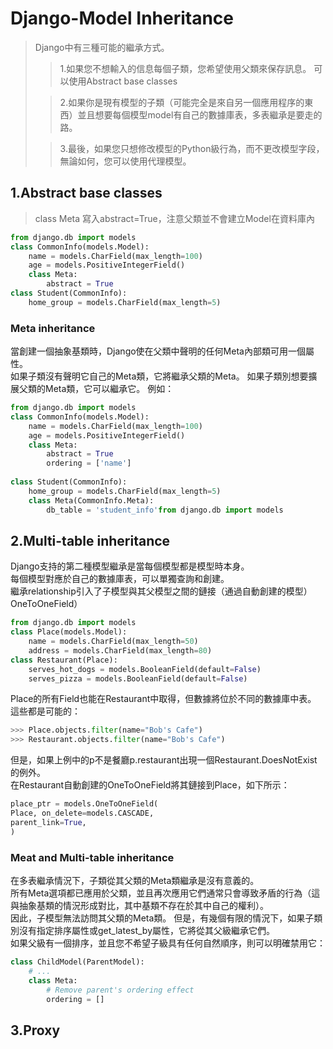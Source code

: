 # Django-Model Inheritance

>Django中有三種可能的繼承方式。
>
> > 1.如果您不想輸入的信息每個子類，您希望使用父類來保存訊息。 可以使用Abstract base classes
>
> > 2.如果你是現有模型的子類（可能完全是來自另一個應用程序的東西）並且想要每個模型model有自己的數據庫表，多表繼承是要走的路。
>
> > 3.最後，如果您只想修改模型的Python級行為，而不更改模型字段，無論如何，您可以使用代理模型。
    
## 1.Abstract base classes
>  class Meta 寫入abstract=True，注意父類並不會建立Model在資料庫內

```python
from django.db import models
class CommonInfo(models.Model):
    name = models.CharField(max_length=100)
    age = models.PositiveIntegerField()
    class Meta:
        abstract = True
class Student(CommonInfo):
    home_group = models.CharField(max_length=5)
```

### Meta inheritance
當創建一個抽象基類時，Django使在父類中聲明的任何Meta內部類可用一個屬性。<br /> 
如果子類沒有聲明它自己的Meta類，它將繼承父類的Meta。 如果子類別想要擴展父類的Meta類，它可以繼承它。 例如：<br />

```python
from django.db import models
class CommonInfo(models.Model):
    name = models.CharField(max_length=100)
    age = models.PositiveIntegerField()
    class Meta:
        abstract = True
        ordering = ['name']
        
class Student(CommonInfo):
    home_group = models.CharField(max_length=5)
    class Meta(CommonInfo.Meta):
        db_table = 'student_info'from django.db import models

```

## 2.Multi-table inheritance
Django支持的第二種模型繼承是當每個模型都是模型時本身。<br />
每個模型對應於自己的數據庫表，可以單獨查詢和創建。 <br />
繼承relationship引入了子模型與其父模型之間的鏈接（通過自動創建的模型）OneToOneField）<br />



```python
from django.db import models
class Place(models.Model):
    name = models.CharField(max_length=50)
    address = models.CharField(max_length=80)
class Restaurant(Place):
    serves_hot_dogs = models.BooleanField(default=False)
    serves_pizza = models.BooleanField(default=False)

```

Place的所有Field也能在Restaurant中取得，但數據將位於不同的數據庫中表。 這些都是可能的：<br />

```python
>>> Place.objects.filter(name="Bob's Cafe")
>>> Restaurant.objects.filter(name="Bob's Cafe")
```


但是，如果上例中的p不是餐廳p.restaurant出現一個Restaurant.DoesNotExist 的例外。<br/>
在Restaurant自動創建的OneToOneField將其鏈接到Place，如下所示：
```python
place_ptr = models.OneToOneField(
Place, on_delete=models.CASCADE,
parent_link=True,
)
```

### Meat and Multi-table inheritance

在多表繼承情況下，子類從其父類的Meta類繼承是沒有意義的。<br/>
所有Meta選項都已應用於父類，並且再次應用它們通常只會導致矛盾的行為（這與抽象基類的情況形成對比，其中基類不存在於其中自己的權利）。<br/>
因此，子模型無法訪問其父類的Meta類。 但是，有幾個有限的情況下，如果子類別沒有指定排序屬性或get_latest_by屬性，它將從其父級繼承它們。<br/>
如果父級有一個排序，並且您不希望子級具有任何自然順序，則可以明確禁用它：

```python
class ChildModel(ParentModel):
    # ...
    class Meta:
        # Remove parent's ordering effect
        ordering = []
```

## 3.Proxy
